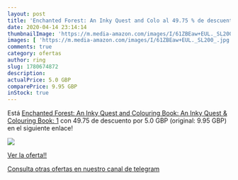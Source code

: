 ```yaml
---
layout: post
title: 'Enchanted Forest: An Inky Quest and Colo al 49.75 % de descuento'
date: 2020-04-14 23:14:14
thumbnailImage: 'https://m.media-amazon.com/images/I/61ZBEaw+EUL._SL200_.jpg'
images: [ 'https://m.media-amazon.com/images/I/61ZBEaw+EUL._SL200_.jpg' ]
comments: true
category: ofertas
author: ring
slug: 1780674872
description:
actualPrice: 5.0 GBP
comparePrice: 9.95 GBP
inStock: true
---
```


Está [Enchanted Forest: An Inky Quest and Colouring Book: An Inky Quest & Colouring Book: 1](https://www.amazon.com/dp/1780674872/?tag=redken08-20) con 49.75 de descuento por 5.0 GBP (original: 9.95 GBP) en el siguiente enlace!

[![](https://m.media-amazon.com/images/I/61ZBEaw+EUL._SL200_.jpg)](https://www.amazon.com/dp/1780674872/?tag=redken08-20)

[Ver la oferta!!](https://www.amazon.com/dp/1780674872/?tag=redken08-20)

[Consulta otras ofertas en nuestro canal de telegram](https://t.me/s/ofertas25)
